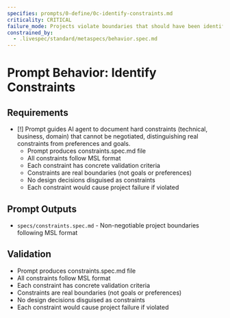 ```yaml
---
specifies: prompts/0-define/0c-identify-constraints.md
criticality: CRITICAL
failure_mode: Projects violate boundaries that should have been identified upfront
constrained_by:
  - .livespec/standard/metaspecs/behavior.spec.md
---
```


# Prompt Behavior: Identify Constraints

## Requirements
- [!] Prompt guides AI agent to document hard constraints (technical, business, domain) that cannot be negotiated, distinguishing real constraints from preferences and goals.
  - Prompt produces constraints.spec.md file
  - All constraints follow MSL format
  - Each constraint has concrete validation criteria
  - Constraints are real boundaries (not goals or preferences)
  - No design decisions disguised as constraints
  - Each constraint would cause project failure if violated

## Prompt Outputs

- `specs/constraints.spec.md` - Non-negotiable project boundaries following MSL format

## Validation

- Prompt produces constraints.spec.md file
- All constraints follow MSL format
- Each constraint has concrete validation criteria
- Constraints are real boundaries (not goals or preferences)
- No design decisions disguised as constraints
- Each constraint would cause project failure if violated
